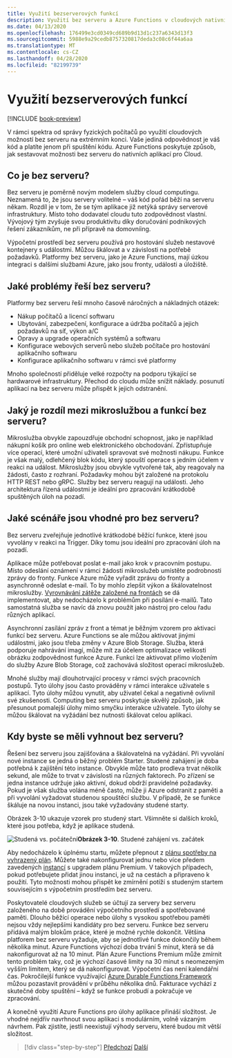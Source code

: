 ```yaml
---
title: Využití bezserverových funkcí
description: Využití bez serveru a Azure Functions v cloudových nativních aplikacích
ms.date: 04/13/2020
ms.openlocfilehash: 176499e3cd0349cd689b9d13d1c237a6343d13f3
ms.sourcegitcommit: 5988e9a29cedb8757320817deda3c08c6f44a6aa
ms.translationtype: MT
ms.contentlocale: cs-CZ
ms.lasthandoff: 04/28/2020
ms.locfileid: "82199739"
---
```

# <a name="leveraging-serverless-functions"></a>Využití bezserverových funkcí

[!INCLUDE [book-preview](../../../includes/book-preview.md)]

V rámci spektra od správy fyzických počítačů po využití cloudových možností bez serveru na extrémním konci. Vaše jediná odpovědnost je váš kód a platíte jenom při spuštění kódu. Azure Functions poskytuje způsob, jak sestavovat možnosti bez serveru do nativních aplikací pro Cloud.

## <a name="what-is-serverless"></a>Co je bez serveru?

Bez serveru je poměrně novým modelem služby cloud computingu. Neznamená to, že jsou servery volitelné – váš kód pořád běží na serveru někam. Rozdíl je v tom, že se tým aplikace již netýká správy serverové infrastruktury. Místo toho dodavatel cloudu tuto zodpovědnost vlastní. Vývojový tým zvyšuje svou produktivitu díky doručování podnikových řešení zákazníkům, ne při přípravě na domovníing.

Výpočetní prostředí bez serveru používá pro hostování služeb nestavové kontejnery s událostmi. Můžou škálovat a v závislosti na potřebě požadavků. Platformy bez serveru, jako je Azure Functions, mají úzkou integraci s dalšími službami Azure, jako jsou fronty, události a úložiště.

## <a name="what-challenges-are-solved-by-serverless"></a>Jaké problémy řeší bez serveru?

Platformy bez serveru řeší mnoho časově náročných a nákladných otázek:

- Nákup počítačů a licencí softwaru
- Ubytování, zabezpečení, konfigurace a údržba počítačů a jejich požadavků na síť, výkon a/C
- Opravy a upgrade operačních systémů a softwaru
- Konfigurace webových serverů nebo služeb počítače pro hostování aplikačního softwaru
- Konfigurace aplikačního softwaru v rámci své platformy

Mnoho společností přiděluje velké rozpočty na podporu týkající se hardwarové infrastruktury. Přechod do cloudu může snížit náklady. posunutí aplikací na bez serveru může přispět k jejich odstranění.

## <a name="what-is-the-difference-between-a-microservice-and-a-serverless-function"></a>Jaký je rozdíl mezi mikroslužbou a funkcí bez serveru?

Mikroslužba obvykle zapouzdřuje obchodní schopnost, jako je například nákupní košík pro online web elektronického obchodování. Zpřístupňuje více operací, které umožní uživateli spravovat své možnosti nákupu. Funkce je však malý, odlehčený blok kódu, který spouští operace s jedním účelem v reakci na událost.
Mikroslužby jsou obvykle vytvořené tak, aby reagovaly na žádosti, často z rozhraní. Požadavky mohou být založené na protokolu HTTP REST nebo gRPC. Služby bez serveru reagují na události. Jeho architektura řízená událostmi je ideální pro zpracování krátkodobě spuštěných úloh na pozadí.

## <a name="what-scenarios-are-appropriate-for-serverless"></a>Jaké scénáře jsou vhodné pro bez serveru?

Bez serveru zveřejňuje jednotlivé krátkodobé běžící funkce, které jsou vyvolány v reakci na Trigger. Díky tomu jsou ideální pro zpracování úloh na pozadí.

Aplikace může potřebovat poslat e-mail jako krok v pracovním postupu. Místo odeslání oznámení v rámci žádosti mikroslužeb umístěte podrobnosti zprávy do fronty. Funkce Azure může vyřadit zprávu do fronty a asynchronně odeslat e-mail. To by mohlo zlepšit výkon a škálovatelnost mikroslužby. [Vyrovnávání zátěže založené na frontách](https://docs.microsoft.com/azure/architecture/patterns/queue-based-load-leveling) se dá implementovat, aby nedocházelo k problémům při posílání e-mailů. Tato samostatná služba se navíc dá znovu použít jako nástroj pro celou řadu různých aplikací.

Asynchronní zasílání zpráv z front a témat je běžným vzorem pro aktivaci funkcí bez serveru. Azure Functions se ale můžou aktivovat jinými událostmi, jako jsou třeba změny v Azure Blob Storage. Služba, která podporuje nahrávání imagí, může mít za účelem optimalizace velikosti obrázku zodpovědnost funkce Azure. Funkci lze aktivovat přímo vložením do služby Azure Blob Storage, což zachovává složitost operací mikroslužeb.

Mnohé služby mají dlouhotrvající procesy v rámci svých pracovních postupů. Tyto úlohy jsou často prováděny v rámci interakce uživatele s aplikací. Tyto úlohy můžou vynutit, aby uživatel čekal a negativně ovlivnil své zkušenosti. Computing bez serveru poskytuje skvělý způsob, jak přesunout pomalejší úlohy mimo smyčku interakce uživatele. Tyto úlohy se můžou škálovat na vyžádání bez nutnosti škálovat celou aplikaci.

## <a name="when-should-you-avoid-serverless"></a>Kdy byste se měli vyhnout bez serveru?

Řešení bez serveru jsou zajišťována a škálovatelná na vyžádání. Při vyvolání nové instance se jedná o běžný problém Starter. Studené zahájení je doba potřebná k zajištění této instance. Obvykle může tato prodleva trvat několik sekund, ale může to trvat v závislosti na různých faktorech. Po zřízení se jedna instance udržuje jako aktivní, dokud obdrží pravidelné požadavky. Pokud je však služba volána méně často, může ji Azure odstranit z paměti a při vyvolání vyžadovat studenou spouštěcí službu. V případě, že se funkce škáluje na novou instanci, jsou také vyžadovány studené starty.

Obrázek 3-10 ukazuje vzorek pro studený start. Všimněte si dalších kroků, které jsou potřeba, když je aplikace studená.

![Studená vs.](./media/cold-start-warm-start.png)
počáteční**Obrázek 3-10**. Studené zahájení vs. začátek

Aby nedocházelo k úplnému startu, můžete přepnout z [plánu spotřeby na vyhrazený plán](https://azure.microsoft.com/blog/understanding-serverless-cold-start/). Můžete také nakonfigurovat jednu nebo více předem zavedených [instancí](https://docs.microsoft.com/azure/azure-functions/functions-premium-plan#pre-warmed-instances) s upgradem plánu Premium. V takových případech, pokud potřebujete přidat jinou instanci, je už na cestách a připraveno k použití. Tyto možnosti mohou přispět ke zmírnění potíží s studeným startem souvisejícím s výpočetním prostředím bez serveru.

Poskytovatelé cloudových služeb se účtují za servery bez serveru založeného na době provádění výpočetního prostředí a spotřebované paměti. Dlouho běžící operace nebo úlohy s vysokou spotřebou paměti nejsou vždy nejlepšími kandidáty pro bez serveru. Funkce bez serveru přidává malým blokům práce, které je možné rychle dokončit. Většina platforem bez serveru vyžaduje, aby se jednotlivé funkce dokončily během několika minut. Azure Functions výchozí doba trvání 5 minut, která se dá nakonfigurovat až na 10 minut. Plán Azure Functions Premium může zmírnit tento problém taky, což je výchozí časové limity na 30 minut s neomezeným vyšším limitem, který se dá nakonfigurovat. Výpočetní čas není kalendářní čas. Pokročilejší funkce využívající [Azure Durable Functions Framework](https://docs.microsoft.com/azure/azure-functions/durable/durable-functions-overview?tabs=csharp) můžou pozastavit provádění v průběhu několika dnů. Fakturace vychází z skutečné doby spuštění – když se funkce probudí a pokračuje ve zpracování.

A konečně využití Azure Functions pro úlohy aplikace přináší složitost. Je vhodné nejdřív navrhnout svou aplikaci s modulárním, volně vázaným návrhem. Pak zjistíte, jestli neexistují výhody serveru, které budou mít větší složitost.

>[!div class="step-by-step"]
>[Předchozí](leverage-containers-orchestrators.md)
>[Další](combine-containers-serverless-approaches.md)
